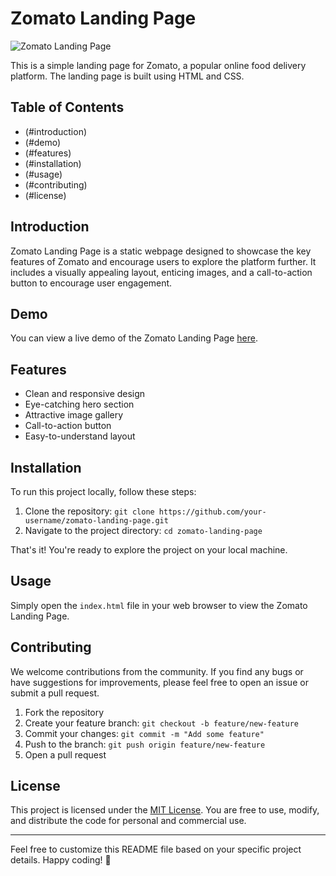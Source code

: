  # Zomato Landing Page

![Zomato Landing Page](link-to-screenshot.png) <!-- Replace "link-to-screenshot.png" with the actual link to your project's screenshot -->

This is a simple landing page for Zomato, a popular online food delivery platform. The landing page is built using HTML and CSS.

## Table of Contents

- (#introduction)
- (#demo)
- (#features)
- (#installation)
- (#usage)
- (#contributing)
- (#license)

## Introduction

Zomato Landing Page is a static webpage designed to showcase the key features of Zomato and encourage users to explore the platform further. It includes a visually appealing layout, enticing images, and a call-to-action button to encourage user engagement.

## Demo

You can view a live demo of the Zomato Landing Page [here](https://zomato-landing-page-first.netlify.app/). <!-- Replace "https://your-demo-link.com" with the actual link to your live demo -->

## Features

- Clean and responsive design
- Eye-catching hero section
- Attractive image gallery
- Call-to-action button
- Easy-to-understand layout

## Installation

To run this project locally, follow these steps:

1. Clone the repository: `git clone https://github.com/your-username/zomato-landing-page.git`
2. Navigate to the project directory: `cd zomato-landing-page`

That's it! You're ready to explore the project on your local machine.

## Usage

Simply open the `index.html` file in your web browser to view the Zomato Landing Page.

## Contributing

We welcome contributions from the community. If you find any bugs or have suggestions for improvements, please feel free to open an issue or submit a pull request.

1. Fork the repository
2. Create your feature branch: `git checkout -b feature/new-feature`
3. Commit your changes: `git commit -m "Add some feature"`
4. Push to the branch: `git push origin feature/new-feature`
5. Open a pull request

## License

This project is licensed under the [MIT License](LICENSE). You are free to use, modify, and distribute the code for personal and commercial use.

---

Feel free to customize this README file based on your specific project details. Happy coding! 🚀
